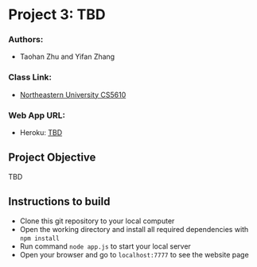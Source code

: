 # Project 3: TBD

### Authors:

- Taohan Zhu and Yifan Zhang

### Class Link:

- [Northeastern University CS5610](https://johnguerra.co/lectures/webDevelopment_fall2022/)

### Web App URL:

- Heroku: [TBD](TBD)

## Project Objective

TBD

## Instructions to build

- Clone this git repository to your local computer
- Open the working directory and install all required dependencies with `npm install`
- Run command `node app.js` to start your local server
- Open your browser and go to `localhost:7777` to see the website page